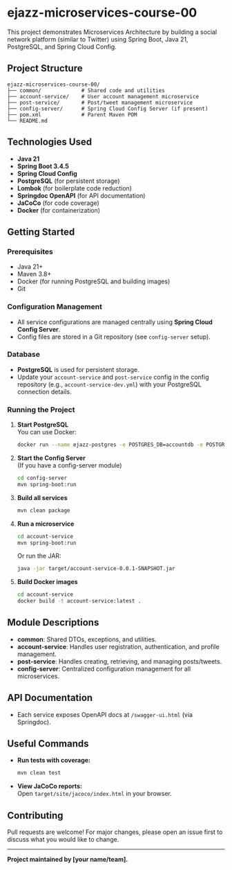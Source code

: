 # ejazz-microservices-course-00

This project demonstrates Microservices Architecture by building a social network platform (similar to Twitter) using Spring Boot, Java 21, PostgreSQL, and Spring Cloud Config.

## Project Structure

```
ejazz-microservices-course-00/
├── common/             # Shared code and utilities
├── account-service/    # User account management microservice
├── post-service/       # Post/tweet management microservice
├── config-server/      # Spring Cloud Config Server (if present)
├── pom.xml             # Parent Maven POM
└── README.md
```

## Technologies Used

- **Java 21**
- **Spring Boot 3.4.5**
- **Spring Cloud Config**
- **PostgreSQL** (for persistent storage)
- **Lombok** (for boilerplate code reduction)
- **Springdoc OpenAPI** (for API documentation)
- **JaCoCo** (for code coverage)
- **Docker** (for containerization)

## Getting Started

### Prerequisites

- Java 21+
- Maven 3.8+
- Docker (for running PostgreSQL and building images)
- Git

### Configuration Management

- All service configurations are managed centrally using **Spring Cloud Config Server**.
- Config files are stored in a Git repository (see `config-server` setup).

### Database

- **PostgreSQL** is used for persistent storage.
- Update your `account-service` and `post-service` config in the config repository (e.g., `account-service-dev.yml`) with your PostgreSQL connection details.

### Running the Project

1. **Start PostgreSQL**  
   You can use Docker:
   ```bash
   docker run --name ejazz-postgres -e POSTGRES_DB=accountdb -e POSTGRES_USER=your_db_user -e POSTGRES_PASSWORD=your_db_password -p 5432:5432 -d postgres:16
   ```

2. **Start the Config Server**  
   (If you have a config-server module)
   ```bash
   cd config-server
   mvn spring-boot:run
   ```

3. **Build all services**
   ```bash
   mvn clean package
   ```

4. **Run a microservice**
   ```bash
   cd account-service
   mvn spring-boot:run
   ```
   Or run the JAR:
   ```bash
   java -jar target/account-service-0.0.1-SNAPSHOT.jar
   ```

5. **Build Docker images**
   ```bash
   cd account-service
   docker build -t account-service:latest .
   ```

## Module Descriptions

- **common**: Shared DTOs, exceptions, and utilities.
- **account-service**: Handles user registration, authentication, and profile management.
- **post-service**: Handles creating, retrieving, and managing posts/tweets.
- **config-server**: Centralized configuration management for all microservices.

## API Documentation

- Each service exposes OpenAPI docs at `/swagger-ui.html` (via Springdoc).

## Useful Commands

- **Run tests with coverage:**
  ```bash
  mvn clean test
  ```
- **View JaCoCo reports:**  
  Open `target/site/jacoco/index.html` in your browser.

## Contributing

Pull requests are welcome! For major changes, please open an issue first to discuss what you would like to change.

---

**Project maintained by [your name/team].**
